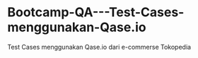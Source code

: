 # Bootcamp-QA---Test-Cases-menggunakan-Qase.io
Test Cases menggunakan Qase.io dari e-commerse Tokopedia
